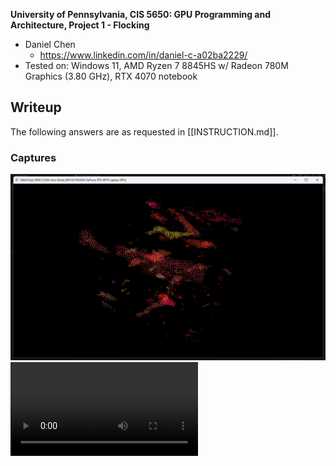**University of Pennsylvania, CIS 5650: GPU Programming and Architecture,
Project 1 - Flocking**

* Daniel Chen
  * https://www.linkedin.com/in/daniel-c-a02ba2229/
* Tested on: Windows 11, AMD Ryzen 7 8845HS w/ Radeon 780M Graphics (3.80 GHz), RTX 4070 notebook

## Writeup

The following answers are as requested in [[INSTRUCTION.md]].

### Captures
![screenshot](/images/scrn.png)
![recording](/images/rec.mp4)